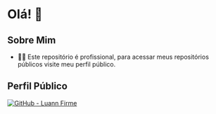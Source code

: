 # Olá! 👋

## Sobre Mim
- 👨‍💻 Este repositório é profissional, para acessar meus repositórios públicos visite meu perfil público.

## Perfil Público
<p align="left">
<a href="https://github.com/luannfirme" target="blank"><img src="https://skillicons.dev/icons?i=github" alt="GitHub - Luann Firme" /></a>
</p>